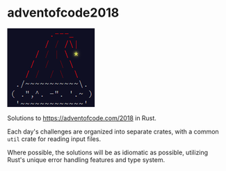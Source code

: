 # adventofcode2018

![advent](pic.png)

Solutions to https://adventofcode.com/2018 in Rust.

Each day's challenges are organized into separate crates, with a common `util` crate for reading input files.

Where possible, the solutions will be as idiomatic as possible, utilizing Rust's unique error handling features and type system.